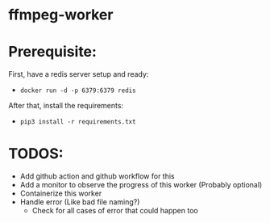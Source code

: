 # ffmpeg-worker

# Prerequisite:
First, have a redis server setup and ready:
  - ``` docker run -d -p 6379:6379 redis ```

After that, install the requirements:
  - ``` pip3 install -r requirements.txt ```

# TODOS:

- Add github action and github workflow for this
- Add a monitor to observe the progress of this worker (Probably optional)
- Containerize this worker
- Handle error (Like bad file naming?)
    - Check for all cases of error that could happen too